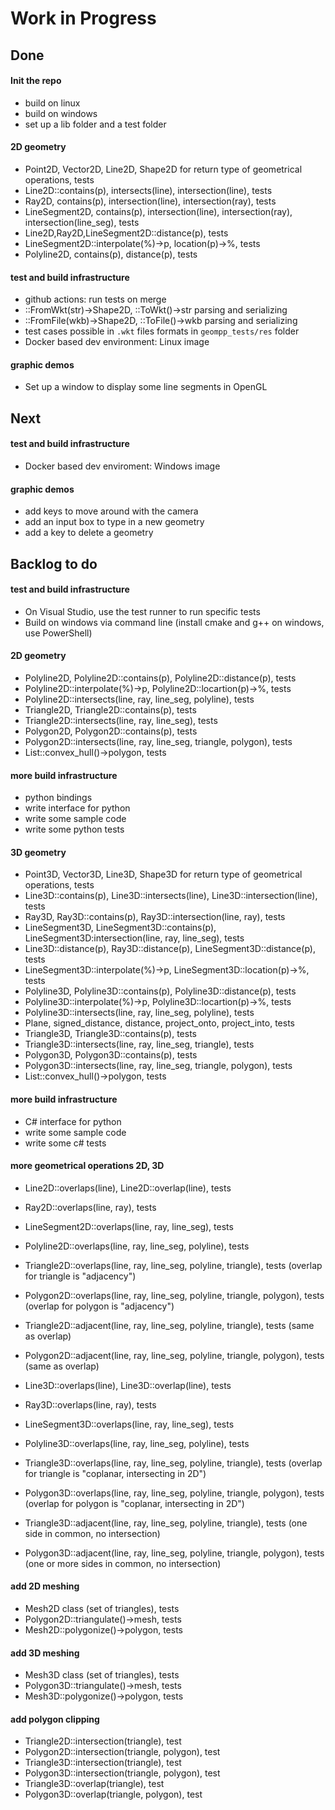 # Work in Progress 

## Done

#### Init the repo
- build on linux
- build on windows
- set up a lib folder and a test folder


#### 2D geometry
- Point2D, Vector2D, Line2D, Shape2D for return type of geometrical operations, tests
- Line2D::contains(p), intersects(line), intersection(line), tests
- Ray2D, contains(p), intersection(line), intersection(ray), tests
- LineSegment2D, contains(p), intersection(line), intersection(ray), intersection(line_seg), tests
- Line2D,Ray2D,LineSegment2D::distance(p), tests
- LineSegment2D::interpolate(%)->p, location(p)->%, tests
- Polyline2D, contains(p), distance(p), tests

#### test and build infrastructure
- github actions: run tests on merge 
- ::FromWkt(str)->Shape2D, ::ToWkt()->str parsing and serializing 
- ::FromFile(wkb)->Shape2D, ::ToFile()->wkb parsing and serializing 
- test cases possible in `.wkt` files formats in `geompp_tests/res` folder
- Docker based dev environment: Linux image


#### graphic demos
- Set up a window to display some line segments in OpenGL



## Next

#### test and build infrastructure
- Docker based dev enviroment: Windows image

#### graphic demos
- add keys to move around with the camera
- add an input box to type in a new geometry
- add a key to delete a geometry 




## Backlog to do

#### test and build infrastructure 
- On Visual Studio, use the test runner to run specific tests
- Build on windows via command line (install cmake and g++ on windows, use PowerShell)

#### 2D geometry
- Polyline2D, Polyline2D::contains(p), Polyline2D::distance(p), tests
- Polyline2D::interpolate(%)->p, Polyline2D::locartion(p)->%, tests
- Polyline2D::intersects(line, ray, line_seg, polyline), tests
- Triangle2D, Triangle2D::contains(p), tests
- Triangle2D::intersects(line, ray, line_seg), tests
- Polygon2D, Polygon2D::contains(p), tests
- Polygon2D::intersects(line, ray, line_seg, triangle, polygon), tests
- List<Point2D>::convex_hull()->polygon, tests

#### more build infrastructure 
- python bindings 
- write interface for python
- write some sample code
- write some python tests

#### 3D geometry 
- Point3D, Vector3D, Line3D, Shape3D for return type of geometrical operations, tests
- Line3D::contains(p), Line3D::intersects(line), Line3D::intersection(line), tests
- Ray3D, Ray3D::contains(p), Ray3D::intersection(line, ray), tests
- LineSegment3D, LineSegment3D::contains(p), LineSegment3D:intersection(line, ray, line_seg), tests
- Line3D::distance(p), Ray3D::distance(p), LineSegment3D::distance(p), tests
- LineSegment3D::interpolate(%)->p, LineSegment3D::location(p)->%, tests
- Polyline3D, Polyline3D::contains(p), Polyline3D::distance(p), tests
- Polyline3D::interpolate(%)->p, Polyline3D::locartion(p)->%, tests
- Polyline3D::intersects(line, ray, line_seg, polyline), tests
- Plane, signed_distance, distance, project_onto, project_into, tests
- Triangle3D, Triangle3D::contains(p), tests
- Triangle3D::intersects(line, ray, line_seg, triangle), tests
- Polygon3D, Polygon3D::contains(p), tests
- Polygon3D::intersects(line, ray, line_seg, triangle, polygon), tests
- List<Point3D>::convex_hull()->polygon, tests

#### more build infrastructure 
- C# interface for python
- write some sample code
- write some c# tests

#### more geometrical operations 2D, 3D
- Line2D::overlaps(line), Line2D::overlap(line), tests
- Ray2D::overlaps(line, ray), tests
- LineSegment2D::overlaps(line, ray, line_seg), tests
- Polyline2D::overlaps(line, ray, line_seg, polyline), tests
- Triangle2D::overlaps(line, ray, line_seg, polyline, triangle), tests (overlap for triangle is "adjacency")
- Polygon2D::overlaps(line, ray, line_seg, polyline, triangle, polygon), tests (overlap for polygon is "adjacency")
- Triangle2D::adjacent(line, ray, line_seg, polyline, triangle), tests (same as overlap)
- Polygon2D::adjacent(line, ray, line_seg, polyline, triangle, polygon), tests (same as overlap)

- Line3D::overlaps(line), Line3D::overlap(line), tests
- Ray3D::overlaps(line, ray), tests
- LineSegment3D::overlaps(line, ray, line_seg), tests
- Polyline3D::overlaps(line, ray, line_seg, polyline), tests
- Triangle3D::overlaps(line, ray, line_seg, polyline, triangle), tests (overlap for triangle is "coplanar, intersecting in 2D")
- Polygon3D::overlaps(line, ray, line_seg, polyline, triangle, polygon), tests (overlap for polygon is "coplanar, intersecting in 2D")
- Triangle3D::adjacent(line, ray, line_seg, polyline, triangle), tests (one side in common, no intersection)
- Polygon3D::adjacent(line, ray, line_seg, polyline, triangle, polygon), tests (one or more sides in common, no intersection)

#### add 2D meshing
- Mesh2D class (set of triangles), tests
- Polygon2D::triangulate()->mesh, tests
- Mesh2D::polygonize()->polygon, tests

#### add 3D meshing 
- Mesh3D class (set of triangles), tests
- Polygon3D::triangulate()->mesh, tests
- Mesh3D::polygonize()->polygon, tests

#### add polygon clipping 
- Triangle2D::intersection(triangle), test
- Polygon2D::intersection(triangle, polygon), test
- Triangle3D::intersection(triangle), test
- Polygon3D::intersection(triangle, polygon), test
- Triangle3D::overlap(triangle), test
- Polygon3D::overlap(triangle, polygon), test
